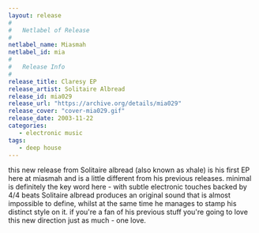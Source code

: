 ```yaml
---
layout: release
#
#   Netlabel of Release
#
netlabel_name: Miasmah
netlabel_id: mia
#
#   Release Info
#
release_title: Claresy EP
release_artist: Solitaire Albread
release_id: mia029
release_url: "https://archive.org/details/mia029"
release_cover: "cover-mia029.gif"
release_date: 2003-11-22
categories:
   - electronic music
tags:
   - deep house
---
```

this new release from Solitaire albread (also known as xhale) is his first EP here at miasmah and is a little different from his previous releases. minimal is definitely the key word here - with subtle electronic touches backed by 4/4 beats Solitaire albread produces an original sound that is almost impossible to define, whilst at the same time he manages to stamp his distinct style on it. if you're a fan of his previous stuff you're going to love this new direction just as much - one love.